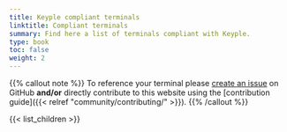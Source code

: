 ```yaml
---
title: Keyple compliant terminals
linktitle: Compliant terminals
summary: Find here a list of terminals compliant with Keyple.
type: book
toc: false
weight: 2
---
```


{{% callout note %}}
To reference your terminal please [create an issue](https://github.com/eclipse/keyple-website/issues) on GitHub **and/or** directly contribute to this website using the [contribution guide]({{< relref "community/contributing/" >}}).
{{% /callout %}}
 
{{< list_children >}}
